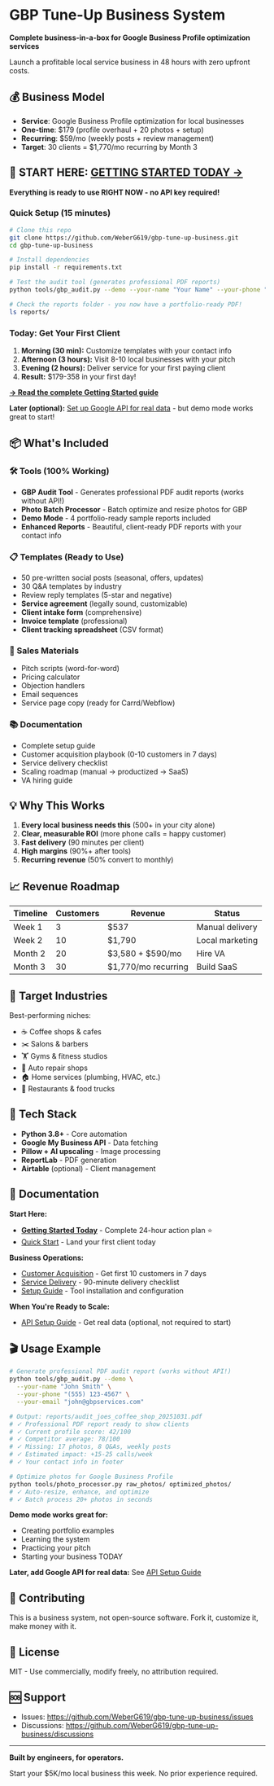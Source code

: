 # GBP Tune-Up Business System

**Complete business-in-a-box for Google Business Profile optimization services**

Launch a profitable local service business in 48 hours with zero upfront costs.

## 💰 Business Model

- **Service**: Google Business Profile optimization for local businesses
- **One-time**: $179 (profile overhaul + 20 photos + setup)
- **Recurring**: $59/mo (weekly posts + review management)
- **Target**: 30 clients = $1,770/mo recurring by Month 3

## 🚀 **START HERE:** [GETTING STARTED TODAY →](GETTING_STARTED_TODAY.md)

**Everything is ready to use RIGHT NOW - no API key required!**

### Quick Setup (15 minutes)

```bash
# Clone this repo
git clone https://github.com/WeberG619/gbp-tune-up-business.git
cd gbp-tune-up-business

# Install dependencies
pip install -r requirements.txt

# Test the audit tool (generates professional PDF reports)
python tools/gbp_audit.py --demo --your-name "Your Name" --your-phone "(555) 123-4567"

# Check the reports folder - you now have a portfolio-ready PDF!
ls reports/
```

### Today: Get Your First Client

1. **Morning (30 min):** Customize templates with your contact info
2. **Afternoon (3 hours):** Visit 8-10 local businesses with your pitch
3. **Evening (2 hours):** Deliver service for your first paying client
4. **Result:** $179-358 in your first day!

**[→ Read the complete Getting Started guide](GETTING_STARTED_TODAY.md)**

**Later (optional):** [Set up Google API for real data](docs/API_SETUP_GUIDE.md) - but demo mode works great to start!

## 📦 What's Included

### 🛠️ Tools (100% Working)
- **GBP Audit Tool** - Generates professional PDF audit reports (works without API!)
- **Photo Batch Processor** - Batch optimize and resize photos for GBP
- **Demo Mode** - 4 portfolio-ready sample reports included
- **Enhanced Reports** - Beautiful, client-ready PDF reports with your contact info

### 📋 Templates (Ready to Use)
- 50 pre-written social posts (seasonal, offers, updates)
- 30 Q&A templates by industry
- Review reply templates (5-star and negative)
- **Service agreement** (legally sound, customizable)
- **Client intake form** (comprehensive)
- **Invoice template** (professional)
- **Client tracking spreadsheet** (CSV format)

### 💼 Sales Materials
- Pitch scripts (word-for-word)
- Pricing calculator
- Objection handlers
- Email sequences
- Service page copy (ready for Carrd/Webflow)

### 📚 Documentation
- Complete setup guide
- Customer acquisition playbook (0-10 customers in 7 days)
- Service delivery checklist
- Scaling roadmap (manual → productized → SaaS)
- VA hiring guide

## 💡 Why This Works

1. **Every local business needs this** (500+ in your city alone)
2. **Clear, measurable ROI** (more phone calls = happy customer)
3. **Fast delivery** (90 minutes per client)
4. **High margins** (90%+ after tools)
5. **Recurring revenue** (50% convert to monthly)

## 📈 Revenue Roadmap

| Timeline | Customers | Revenue | Status |
|----------|-----------|---------|--------|
| Week 1 | 3 | $537 | Manual delivery |
| Week 2 | 10 | $1,790 | Local marketing |
| Month 2 | 20 | $3,580 + $590/mo | Hire VA |
| Month 3 | 30 | $1,770/mo recurring | Build SaaS |

## 🎯 Target Industries

Best-performing niches:
- ☕ Coffee shops & cafes
- ✂️ Salons & barbers
- 🏋️ Gyms & fitness studios
- 🔧 Auto repair shops
- 🏠 Home services (plumbing, HVAC, etc.)
- 🍕 Restaurants & food trucks

## 🔧 Tech Stack

- **Python 3.8+** - Core automation
- **Google My Business API** - Data fetching
- **Pillow + AI upscaling** - Image processing
- **ReportLab** - PDF generation
- **Airtable** (optional) - Client management

## 📖 Documentation

**Start Here:**
- **[Getting Started Today](GETTING_STARTED_TODAY.md)** - Complete 24-hour action plan ⭐
- [Quick Start](QUICK_START.md) - Land your first client today

**Business Operations:**
- [Customer Acquisition](docs/CUSTOMER_ACQUISITION.md) - Get first 10 customers in 7 days
- [Service Delivery](docs/SERVICE_DELIVERY.md) - 90-minute delivery checklist
- [Setup Guide](docs/SETUP.md) - Tool installation and configuration

**When You're Ready to Scale:**
- [API Setup Guide](docs/API_SETUP_GUIDE.md) - Get real data (optional, not required to start)

## 🎬 Usage Example

```bash
# Generate professional PDF audit report (works without API!)
python tools/gbp_audit.py --demo \
  --your-name "John Smith" \
  --your-phone "(555) 123-4567" \
  --your-email "john@gbpservices.com"

# Output: reports/audit_joes_coffee_shop_20251031.pdf
# ✓ Professional PDF report ready to show clients
# ✓ Current profile score: 42/100
# ✓ Competitor average: 78/100
# ✓ Missing: 17 photos, 8 Q&As, weekly posts
# ✓ Estimated impact: +15-25 calls/week
# ✓ Your contact info in footer

# Optimize photos for Google Business Profile
python tools/photo_processor.py raw_photos/ optimized_photos/
# ✓ Auto-resize, enhance, and optimize
# ✓ Batch process 20+ photos in seconds
```

**Demo mode works great for:**
- Creating portfolio examples
- Learning the system
- Practicing your pitch
- Starting your business TODAY

**Later, add Google API for real data:** See [API Setup Guide](docs/API_SETUP_GUIDE.md)

## 🤝 Contributing

This is a business system, not open-source software. Fork it, customize it, make money with it.

## 📄 License

MIT - Use commercially, modify freely, no attribution required.

## 🆘 Support

- Issues: https://github.com/WeberG619/gbp-tune-up-business/issues
- Discussions: https://github.com/WeberG619/gbp-tune-up-business/discussions

---

**Built by engineers, for operators.**

Start your $5K/mo local business this week. No prior experience required.
